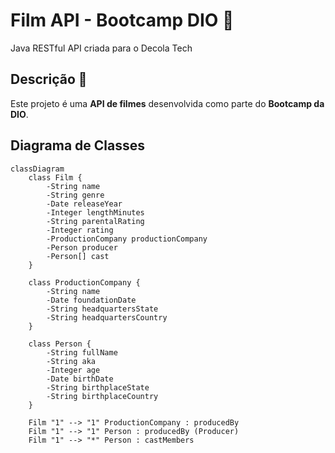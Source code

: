 # Film API - Bootcamp DIO 🚀
Java RESTful API criada para o Decola Tech 

## Descrição 📖
Este projeto é uma **API de filmes** desenvolvida como parte do **Bootcamp da DIO**.  

## Diagrama de Classes
```mermaid
classDiagram
    class Film {
        -String name
        -String genre
        -Date releaseYear
        -Integer lengthMinutes
        -String parentalRating
        -Integer rating
        -ProductionCompany productionCompany
        -Person producer
        -Person[] cast
    }

    class ProductionCompany {
        -String name
        -Date foundationDate
        -String headquartersState
        -String headquartersCountry
    }

    class Person {
        -String fullName
        -String aka
        -Integer age
        -Date birthDate
        -String birthplaceState
        -String birthplaceCountry
    }

    Film "1" --> "1" ProductionCompany : producedBy
    Film "1" --> "1" Person : producedBy (Producer)
    Film "1" --> "*" Person : castMembers
```
